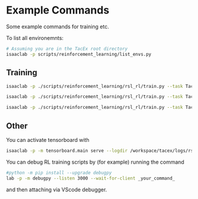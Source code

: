 # Example Commands
Some example commands for training etc.

To list all environemnts:
```bash
# Assuming you are in the TacEx root directory
isaaclab -p scripts/reinforcement_learning/list_envs.py
```

## Training

```bash
isaaclab -p ./scripts/reinforcement_learning/rsl_rl/train.py --task TacEx-Ball-Rolling-IK-v0 --num_envs 1024 
```

```bash
isaaclab -p ./scripts/reinforcement_learning/rsl_rl/train.py --task TacEx-Ball-Rolling-Priviledged-v0 --num_envs 1024 
```

```bash
isaaclab -p ./scripts/reinforcement_learning/rsl_rl/train.py --task TacEx-Ball-Rolling-Priviledged-without-Reach_v0 --num_envs 1024 
```

## Other
You can activate tensorboard with
```bash
isaaclab -p -m tensorboard.main serve --logdir /workspace/tacex/logs/rsl_rl/ball_rolling
```

You can debug RL training scripts by (for example) running the command
```bash
#python -m pip install --upgrade debugpy
lab -p -m debugpy --listen 3000 --wait-for-client _your_command_
``` 
and then attaching via VScode debugger.